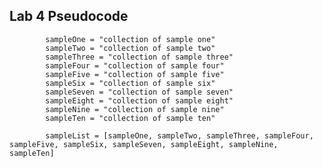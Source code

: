 ## Lab 4 Pseudocode


            sampleOne = "collection of sample one"
            sampleTwo = "collection of sample two"
            sampleThree = "collection of sample three"
            sampleFour = "collection of sample four"
            sampleFive = "collection of sample five"
            sampleSix = "collection of sample six"
            sampleSeven = "collection of sample seven"
            sampleEight = "collection of sample eight"
            sampleNine = "collection of sample nine"
            sampleTen = "collection of sample ten"
                
            sampleList = [sampleOne, sampleTwo, sampleThree, sampleFour, sampleFive, sampleSix, sampleSeven, sampleEight, sampleNine, sampleTen]
